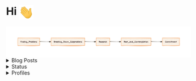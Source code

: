 # Hi <img src = "https://github.com/ajitirto/ajitirto/blob/main/wavehand.gif" width = "40" align="center">

<img src = "https://github.com/ajitirto/ajitirto/blob/main/learn.png"  align="center">

<!-- <details>
	<summary>Think flow</summary>
    <ul>
        <img src = "https://github.com/ajitirto/ajitirto/blob/main/learn.png"  align="center">
    </ul>
</details> -->


<!-- BLOG-POST-LIST:START -->
<details>
	<summary>Blog Posts</summary>
    <ul>
        <a href="https://medium.com/@ajitirtoprayogo/alias-di-bash-linux-554d7936bdeb">Alias di Bash Linux</a>
    </ul>
</details>

<details>
	<summary>Status</summary>
	<img src="https://github-readme-stats.vercel.app/api/top-langs/?username=ajitirto&hide=TeX&layout=compact">
</details>

<details>
  <summary>Profiles</summary>

  [![DockerHub](https://img.shields.io/badge/DockerHub-ajitirto-blue?logo=docker&logoColor=white)](https://hub.docker.com/u/ajitirto/)  
  [![GitLab Profile](https://img.shields.io/badge/GitLab-ajitirto-FCA121?logo=gitlab)](https://gitlab.com/ajitirto)

</details>


